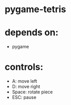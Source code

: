 # pygame-tetris

# depends on:
-  pygame

# controls:
- A:     move left
- D:     move right
- Space: rotate piece
- ESC:   pause
